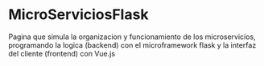 # MicroServiciosFlask
Pagina que simula la organizacion y funcionamiento de los microservicios, programando la logica (backend) con el microframework flask y la interfaz del cliente (frontend) con Vue.js
